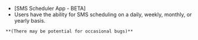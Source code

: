- [SMS Scheduler App - BETA] 
- Users have the ability for SMS scheduling on a daily, weekly, monthly, or yearly basis.


`**(There may be potential for occasional bugs)**`
